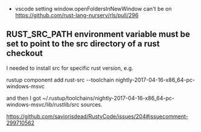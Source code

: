 - vscode setting window.openFoldersInNewWindow can't be on https://github.com/rust-lang-nursery/rls/pull/296

## RUST_SRC_PATH environment variable must be set to point to the src directory of a rust checkout

I needed to install src for specific rust version, e.g.

rustup component add rust-src --toolchain nightly-2017-04-16-x86_64-pc-windows-msvc

and then I got ~/.rustup/toolchains/nightly-2017-04-16-x86_64-pc-windows-msvc/lib/rustlib/src sources.

https://github.com/saviorisdead/RustyCode/issues/204#issuecomment-299710562
